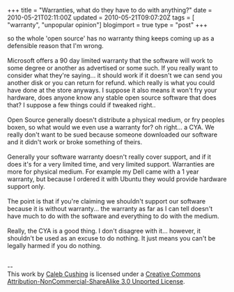 +++
title = "Warranties, what do they have to do with anything?"
date = 2010-05-21T02:11:00Z
updated = 2010-05-21T09:07:20Z
tags = [ "warranty", "unpopular opinion"]
blogimport = true 
type = "post"
+++

so the whole 'open source' has no warranty thing keeps coming up as a defensible reason that I'm wrong.<br /><br />Microsoft offers a 90 day limited warranty that the software will work to some degree or another as advertised or some such. If you really want to consider what they're saying... it should work if it doesn't we can send you another disk or you can return for refund. which really is what you could have done at the store anyways. I suppose it also means it won't fry your hardware, does anyone know any stable open source software that does that? I suppose a few things could if tweaked right..<br /><br />Open Source generally doesn't distribute a physical medium, or fry peoples boxen, so what would we even use a warranty for? oh right... a CYA. We really don't want to be sued because someone downloaded our software and it didn't work or broke something of theirs.<br /><br />Generally your software warranty doesn't really cover support, and if it does it's for a very limited time, and very limited support. Warranties are more for physical medium. For example my Dell came with a 1 year warranty, but because I ordered it with Ubuntu they would provide hardware support only.<br /><br />The point is that if you're claiming we shouldn't support our software because it is without warranty... the warranty as far as I can  tell doesn't have much to do with the software and everything to do with the medium.<br /><br />Really, the CYA is a good thing. I don't disagree with it... however, it shouldn't be used as an excuse to do nothing. It just means you can't be legally harmed if you do nothing.<div class="blogger-post-footer"><br />--<br />
This <span xmlns:dc="http://purl.org/dc/elements/1.1/" href="http://purl.org/dc/dcmitype/Text" rel="dc:type">work</span> by <a xmlns:cc="http://creativecommons.org/ns#" href="http://www.xenoterracide.com" property="cc:attributionName" rel="cc:attributionURL">Caleb Cushing</a> is licensed under a <a rel="license" href="http://creativecommons.org/licenses/by-nc-sa/3.0/">Creative Commons Attribution-NonCommercial-ShareAlike 3.0 Unported License</a>.</div>
